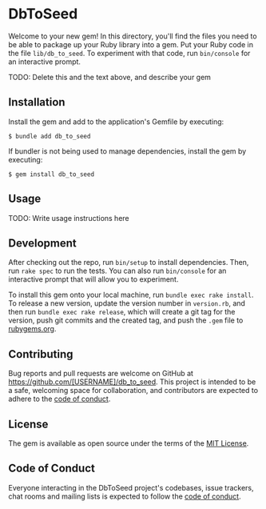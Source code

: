 # DbToSeed

Welcome to your new gem! In this directory, you'll find the files you need to be able to package up your Ruby library into a gem. Put your Ruby code in the file `lib/db_to_seed`. To experiment with that code, run `bin/console` for an interactive prompt.

TODO: Delete this and the text above, and describe your gem

## Installation

Install the gem and add to the application's Gemfile by executing:

    $ bundle add db_to_seed

If bundler is not being used to manage dependencies, install the gem by executing:

    $ gem install db_to_seed

## Usage

TODO: Write usage instructions here

## Development

After checking out the repo, run `bin/setup` to install dependencies. Then, run `rake spec` to run the tests. You can also run `bin/console` for an interactive prompt that will allow you to experiment.

To install this gem onto your local machine, run `bundle exec rake install`. To release a new version, update the version number in `version.rb`, and then run `bundle exec rake release`, which will create a git tag for the version, push git commits and the created tag, and push the `.gem` file to [rubygems.org](https://rubygems.org).

## Contributing

Bug reports and pull requests are welcome on GitHub at https://github.com/[USERNAME]/db_to_seed. This project is intended to be a safe, welcoming space for collaboration, and contributors are expected to adhere to the [code of conduct](https://github.com/[USERNAME]/db_to_seed/blob/master/CODE_OF_CONDUCT.md).

## License

The gem is available as open source under the terms of the [MIT License](https://opensource.org/licenses/MIT).

## Code of Conduct

Everyone interacting in the DbToSeed project's codebases, issue trackers, chat rooms and mailing lists is expected to follow the [code of conduct](https://github.com/[USERNAME]/db_to_seed/blob/master/CODE_OF_CONDUCT.md).

